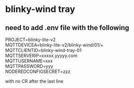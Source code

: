 # blinky-wind tray
## need to add .env file with the following
PROJECT=blinky-lite-v2   
MQTTDEVICEA=blinky-lite-v2/blinky-wind/01/+  
MQTTCLIENTID=blinky-wind-tray-01  
MQTTSERVERIP=xxxxx.yyyyy.com  
MQTTUSERNAME=xxx  
MQTTPASSWORD=yyy  
NODEREDCONFIGSECRET=zzz  

with no CR after the last line

